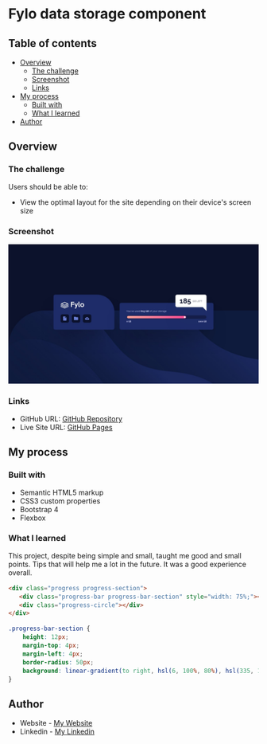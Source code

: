 # Fylo data storage component

## Table of contents

- [Overview](#overview)
  - [The challenge](#the-challenge)
  - [Screenshot](#screenshot)
  - [Links](#links)
- [My process](#my-process)
  - [Built with](#built-with)
  - [What I learned](#what-i-learned)
- [Author](#author)

## Overview

### The challenge

Users should be able to:

- View the optimal layout for the site depending on their device's screen size

### Screenshot

![](design/desktop-design.jpg)

### Links

- GitHub URL: [GitHub Repository]()
- Live Site URL: [GitHub Pages]()

## My process

### Built with

- Semantic HTML5 markup
- CSS3 custom properties
- Bootstrap 4
- Flexbox

### What I learned

This project, despite being simple and small, taught me good and small points. Tips that will help me a lot in the future. It was a good experience overall.

```html
<div class="progress progress-section">
   <div class="progress-bar progress-bar-section" style="width: 75%;"></div>
   <div class="progress-circle"></div>
</div>
```
```css
.progress-bar-section {
    height: 12px;
    margin-top: 4px;
    margin-left: 4px;
    border-radius: 50px;
    background: linear-gradient(to right, hsl(6, 100%, 80%), hsl(335, 100%, 65%));
}
```
## Author

- Website - [My Website](https://www.atrindev.ir)
- Linkedin - [My Linkedin](https://www.linkedin.com/in/atrindev/)